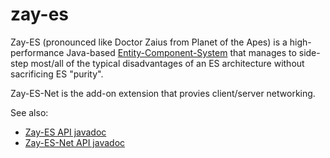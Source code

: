 # zay-es

Zay-ES (pronounced like Doctor Zaius from Planet of the Apes) is a high-performance Java-based 
[Entity-Component-System](https://en.wikipedia.org/wiki/Entity_component_system) that manages
to side-step most/all of the typical disadvantages of an ES architecture without sacrificing ES "purity".

Zay-ES-Net is the add-on extension that provies client/server networking.

See also: 
* [Zay-ES API javadoc](http://jmonkeyengine-contributions.github.io/zay-es/javadoc/zay-es/)
* [Zay-ES-Net API javadoc](http://jmonkeyengine-contributions.github.io/zay-es/javadoc/Zay-ES-Net/)
